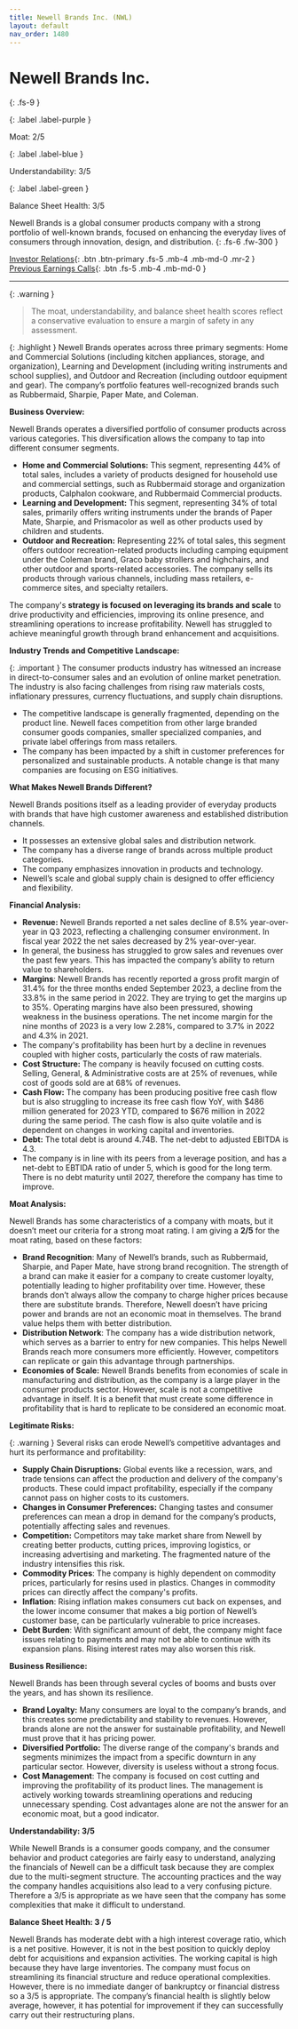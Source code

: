 ```yaml
---
title: Newell Brands Inc. (NWL)
layout: default
nav_order: 1480
---
```


# Newell Brands Inc.
{: .fs-9 }

{: .label .label-purple }

Moat: 2/5

{: .label .label-blue }

Understandability: 3/5

{: .label .label-green }

Balance Sheet Health: 3/5

Newell Brands is a global consumer products company with a strong portfolio of well-known brands, focused on enhancing the everyday lives of consumers through innovation, design, and distribution.
{: .fs-6 .fw-300 }

[Investor Relations](https://www.google.com/search?q=NWL+investor+relations){: .btn .btn-primary .fs-5 .mb-4 .mb-md-0 .mr-2 }
[Previous Earnings Calls](https://discountingcashflows.com/company/NWL/transcripts/){: .btn .fs-5 .mb-4 .mb-md-0 }

---

{: .warning }
>The moat, understandability, and balance sheet health scores reflect a conservative evaluation to ensure a margin of safety in any assessment.



{: .highlight }
Newell Brands operates across three primary segments: Home and Commercial Solutions (including kitchen appliances, storage, and organization), Learning and Development (including writing instruments and school supplies), and Outdoor and Recreation (including outdoor equipment and gear). The company’s portfolio features well-recognized brands such as Rubbermaid, Sharpie, Paper Mate, and Coleman.

**Business Overview:**

Newell Brands operates a diversified portfolio of consumer products across various categories. This diversification allows the company to tap into different consumer segments.
* **Home and Commercial Solutions:** This segment, representing 44% of total sales, includes a variety of products designed for household use and commercial settings, such as Rubbermaid storage and organization products, Calphalon cookware, and Rubbermaid Commercial products.
* **Learning and Development:** This segment, representing 34% of total sales, primarily offers writing instruments under the brands of Paper Mate, Sharpie, and Prismacolor as well as other products used by children and students.
* **Outdoor and Recreation:** Representing 22% of total sales, this segment offers outdoor recreation-related products including camping equipment under the Coleman brand, Graco baby strollers and highchairs, and other outdoor and sports-related accessories.
The company sells its products through various channels, including mass retailers, e-commerce sites, and specialty retailers.

The company's **strategy is focused on leveraging its brands and scale** to drive productivity and efficiencies, improving its online presence, and streamlining operations to increase profitability. Newell has struggled to achieve meaningful growth through brand enhancement and acquisitions.

**Industry Trends and Competitive Landscape:**

{: .important }
The consumer products industry has witnessed an increase in direct-to-consumer sales and an evolution of online market penetration. The industry is also facing challenges from rising raw materials costs, inflationary pressures, currency fluctuations, and supply chain disruptions.
* The competitive landscape is generally fragmented, depending on the product line. Newell faces competition from other large branded consumer goods companies, smaller specialized companies, and private label offerings from mass retailers.
* The company has been impacted by a shift in customer preferences for personalized and sustainable products. A notable change is that many companies are focusing on ESG initiatives.

**What Makes Newell Brands Different?**

Newell Brands positions itself as a leading provider of everyday products with brands that have high customer awareness and established distribution channels.
*  It possesses an extensive global sales and distribution network.
* The company has a diverse range of brands across multiple product categories.
* The company emphasizes innovation in products and technology.
* Newell’s scale and global supply chain is designed to offer efficiency and flexibility.

**Financial Analysis:**
* **Revenue:** Newell Brands reported a net sales decline of 8.5% year-over-year in Q3 2023, reflecting a challenging consumer environment. In fiscal year 2022 the net sales decreased by 2% year-over-year.
*  In general, the business has struggled to grow sales and revenues over the past few years.  This has impacted the company’s ability to return value to shareholders.
* **Margins**: Newell Brands has recently reported a gross profit margin of 31.4% for the three months ended September 2023, a decline from the 33.8% in the same period in 2022. They are trying to get the margins up to 35%. Operating margins have also been pressured, showing weakness in the business operations. The net income margin for the nine months of 2023 is a very low 2.28%, compared to 3.7% in 2022 and 4.3% in 2021.
* The company's profitability has been hurt by a decline in revenues coupled with higher costs, particularly the costs of raw materials.
* **Cost Structure:** The company is heavily focused on cutting costs. Selling, General, & Administrative costs are at 25% of revenues, while cost of goods sold are at 68% of revenues.
* **Cash Flow:** The company has been producing positive free cash flow but is also struggling to increase its free cash flow YoY, with $486 million generated for 2023 YTD, compared to $676 million in 2022 during the same period. The cash flow is also quite volatile and is dependent on changes in working capital and inventories.
* **Debt:** The total debt is around 4.74B. The net-debt to adjusted EBITDA is 4.3.
* The company is in line with its peers from a leverage position, and has a net-debt to EBTIDA ratio of under 5, which is good for the long term. There is no debt maturity until 2027, therefore the company has time to improve.

**Moat Analysis:**

Newell Brands has some characteristics of a company with moats, but it doesn’t meet our criteria for a strong moat rating. I am giving a **2/5** for the moat rating, based on these factors:
*   **Brand Recognition**: Many of Newell’s brands, such as Rubbermaid, Sharpie, and Paper Mate, have strong brand recognition. The strength of a brand can make it easier for a company to create customer loyalty, potentially leading to higher profitability over time. However, these brands don’t always allow the company to charge higher prices because there are substitute brands. Therefore, Newell doesn’t have pricing power and brands are not an economic moat in themselves. The brand value helps them with better distribution.
*   **Distribution Network**: The company has a wide distribution network, which serves as a barrier to entry for new companies. This helps Newell Brands reach more consumers more efficiently. However, competitors can replicate or gain this advantage through partnerships.
*   **Economies of Scale:** Newell Brands benefits from economies of scale in manufacturing and distribution, as the company is a large player in the consumer products sector. However, scale is not a competitive advantage in itself. It is a benefit that must create some difference in profitability that is hard to replicate to be considered an economic moat.

**Legitimate Risks:**

{: .warning }
Several risks can erode Newell’s competitive advantages and hurt its performance and profitability:
* **Supply Chain Disruptions:** Global events like a recession, wars, and trade tensions can affect the production and delivery of the company's products. These could impact profitability, especially if the company cannot pass on higher costs to its customers.
* **Changes in Consumer Preferences:** Changing tastes and consumer preferences can mean a drop in demand for the company’s products, potentially affecting sales and revenues.
*   **Competition:** Competitors may take market share from Newell by creating better products, cutting prices, improving logistics, or increasing advertising and marketing. The fragmented nature of the industry intensifies this risk.
*   **Commodity Prices**: The company is highly dependent on commodity prices, particularly for resins used in plastics. Changes in commodity prices can directly affect the company's profits.
* **Inflation**: Rising inflation makes consumers cut back on expenses, and the lower income consumer that makes a big portion of Newell’s customer base, can be particularly vulnerable to price increases.
* **Debt Burden**: With significant amount of debt, the company might face issues relating to payments and may not be able to continue with its expansion plans. Rising interest rates may also worsen this risk.

**Business Resilience:**

Newell Brands has been through several cycles of booms and busts over the years, and has shown its resilience.
*   **Brand Loyalty:** Many consumers are loyal to the company’s brands, and this creates some predictability and stability to revenues. However, brands alone are not the answer for sustainable profitability, and Newell must prove that it has pricing power.
*   **Diversified Portfolio:** The diverse range of the company's brands and segments minimizes the impact from a specific downturn in any particular sector. However, diversity is useless without a strong focus.
*   **Cost Management**: The company is focused on cost cutting and improving the profitability of its product lines. The management is actively working towards streamlining operations and reducing unnecessary spending. Cost advantages alone are not the answer for an economic moat, but a good indicator.

**Understandability: 3/5**

While Newell Brands is a consumer goods company, and the consumer behavior and product categories are fairly easy to understand, analyzing the financials of Newell can be a difficult task because they are complex due to the multi-segment structure. The accounting practices and the way the company handles acquisitions also lead to a very confusing picture. Therefore a 3/5 is appropriate as we have seen that the company has some complexities that make it difficult to understand.

**Balance Sheet Health: 3 / 5**

Newell Brands has moderate debt with a high interest coverage ratio, which is a net positive. However, it is not in the best position to quickly deploy debt for acquisitions and expansion activities. The working capital is high because they have large inventories. The company must focus on streamlining its financial structure and reduce operational complexities. However, there is no immediate danger of bankruptcy or financial distress so a 3/5 is appropriate. The company’s financial health is slightly below average, however, it has potential for improvement if they can successfully carry out their restructuring plans.